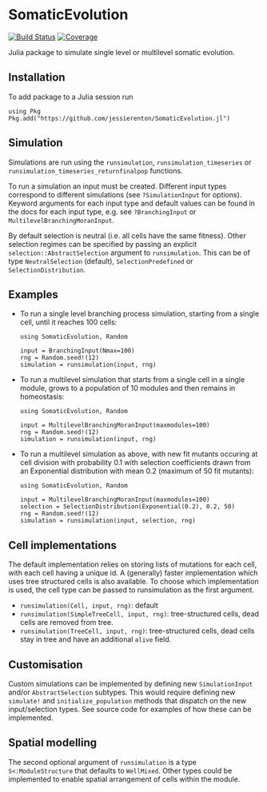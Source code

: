 # SomaticEvolution

[![Build Status](https://github.com/jessierenton/SomaticEvolution.jl/actions/workflows/CI.yml/badge.svg?branch=main)](https://github.com/jessierenton/SomaticEvolution.jl/actions/workflows/CI.yml?query=branch%3Amain)
[![Coverage](https://codecov.io/gh/jessierenton/SomaticEvolution.jl/branch/main/graph/badge.svg)](https://codecov.io/gh/jessierenton/SomaticEvolution.jl)

Julia package to simulate single level or multilevel somatic evolution. 

## Installation
To add package to a Julia session run 
```
using Pkg
Pkg.add("https://github.com/jessierenton/SomaticEvolution.jl")
```
## Simulation

Simulations are run using the `runsimulation`, `runsimulation_timeseries` or 
`runsimulation_timeseries_returnfinalpop` functions.

To run a simulation an input must be created. Different input types correspond to different 
simulations (see `?SimulationInput` for options). Keyword arguments for each input type and 
default values can be found in the docs for each input type, e.g. see `?BranchingInput` or `MultilevelBranchingMoranInput`. 

By default selection is neutral (i.e. all cells have the 
same fitness). Other selection regimes can be specified by passing an explicit 
`selection::AbstractSelection` argument to `runsimulation`. This can be of type 
`NeutralSelection` (default), `SelectionPredefined` or `SelectionDistribution`.

## Examples 

- To run a single level branching process simulation, starting from a single cell, until it
  reaches 100 cells: 
  ```   
  using SomaticEvolution, Random

  input = BranchingInput(Nmax=100)
  rng = Random.seed!(12)
  simulation = runsimulation(input, rng)
  ```

- To run a multilevel simulation that starts from a single cell in a single module, grows to 
  a population of 10 modules and then remains in homeostasis:

  ```
  using SomaticEvolution, Random

  input = MultilevelBranchingMoranInput(maxmodules=100)
  rng = Random.seed!(12)
  simulation = runsimulation(input, rng)
  ```

- To run a multilevel simulation as above, with new fit mutants occuring at cell division 
  with probability 0.1 with selection coefficients drawn from an Exponential distribution
  with mean 0.2 (maximum of 50 fit mutants):

  ```
  using SomaticEvolution, Random

  input = MultilevelBranchingMoranInput(maxmodules=100)
  selection = SelectionDistribution(Exponential(0.2), 0.2, 50)
  rng = Random.seed!(12)
  simulation = runsimulation(input, selection, rng)
  ```

## Cell implementations

The default implementation relies on storing lists of mutations for each cell, with each
cell having a unique id. A (generally) faster implementation which uses tree structured 
cells is also available. To choose which implementation is used, the cell type can be
passed to runsimulation as the first argument.

- `runsimulation(Cell, input, rng)`: default
- `runsimulation(SimpleTreeCell, input, rng)`: tree-structured cells, dead cells are
  removed from tree.
- `runsimulation(TreeCell, input, rng)`: tree-structured cells, dead cells stay in tree and
  have an additional `alive` field.

## Customisation

Custom simulations can be implemented by defining new `SimulationInput` and/or 
`AbstractSelection` subtypes. This would require defining new `simulate!` and 
`initialize_population` methods that dispatch on the new input/selection types. See source 
code for examples of how these can be implemented.

## Spatial modelling

The second optional argument of `runsimulation` is a type `S<:ModuleStructure` that defaults 
to `WellMixed`. Other types could be implemented to enable spatial arrangement of cells 
within the module.

